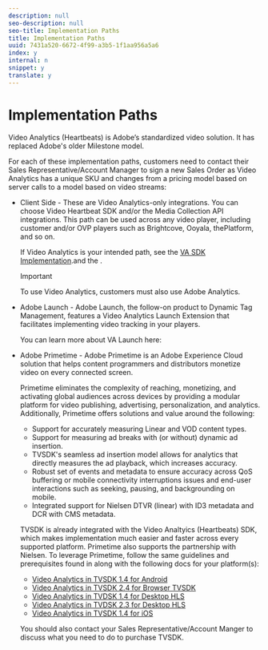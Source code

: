 ```yaml
---
description: null
seo-description: null
seo-title: Implementation Paths
title: Implementation Paths
uuid: 7431a520-6672-4f99-a3b5-1f1aa956a5a6
index: y
internal: n
snippet: y
translate: y
---
```


# Implementation Paths

Video Analytics (Heartbeats) is Adobe’s standardized video solution. It has replaced Adobe's older Milestone model.

For each of these implementation paths, customers need to contact their Sales Representative/Account Manager to sign a new Sales Order as Video Analytics has a unique SKU and changes from a pricing model based on server calls to a model based on video streams:

* Client Side - These are Video Analytics-only integrations. You can choose Video Heartbeat SDK and/or the Media Collection API integrations. This path can be used across any video player, including customer and/or OVP players such as Brightcove, Ooyala, thePlatform, and so on.

  If Video Analytics is your intended path, see the [VA SDK Implementation](https://marketing.adobe.com/resources/help/en_US/sc/appmeasurement/hbvideo/c_vhl_stand-implement.html).and the [](../../media-collection-api/media-collection-api.md).

  >[!IMPORTANT]
  >
  >To use Video Analytics, customers must also use Adobe Analytics.

* Adobe Launch - Adobe Launch, the follow-on product to Dynamic Tag Management, features a Video Analytics Launch Extension that facilitates implementing video tracking in your players.

  You can learn more about VA Launch here: [](https://docs.adobelaunch.com/extension-reference/adobe-analytics-for-video-extension)

* Adobe Primetime - Adobe Primetime is an Adobe Experience Cloud solution that helps content programmers and distributors monetize video on every connected screen.

  Primetime eliminates the complexity of reaching, monetizing, and activating global audiences across devices by providing a modular platform for video publishing, advertising, personalization, and analytics. Additionally, Primetime offers solutions and value around the following:

    * Support for accurately measuring Linear and VOD content types. 
    * Support for measuring ad breaks with (or without) dynamic ad insertion. 
    * TVSDK's seamless ad insertion model allows for analytics that directly measures the ad playback, which increases accuracy. 
    * Robust set of events and metadata to ensure accuracy across QoS buffering or mobile connectivity interruptions issues and end-user interactions such as seeking, pausing, and backgrounding on mobile. 
    * Integrated support for Nielsen DTVR (linear) with ID3 metadata and DCR with CMS metadata.

  TVSDK is already integrated with the Video Analtyics (Heartbeats) SDK, which makes implementation much easier and faster across every supported platform. Primetime also supports the partnership with Nielsen. To leverage Primetime, follow the same guidelines and prerequisites found in [](../../intro-to-ava/implementation-paths/client-side-path.md) along with the following docs for your platform(s):

    * [Video Analytics in TVSDK 1.4 for Android](http://help.adobe.com/en_US/primetime/psdk/android/1.4/index.html#Video_analytics) 
    * [Video Analytics in TVSDK 2.4 for Browser TVSDK](http://help.adobe.com/en_US/primetime/psdk/browser/2.4/index.html#Video_analytics) 
    * [Video Analytics in TVDSK 1.4 for Desktop HLS](http://help.adobe.com/en_US/primetime/psdk/dhls/1.4/index.html#Video_analytics) 
    * [Video Analytics in TVDSK 2.3 for Desktop HLS](http://help.adobe.com/en_US/primetime/psdk/dhls/2.3/index.html#Video_analytics) 
    * [Video Analytics in TVSDK 1.4 for iOS](http://help.adobe.com/en_US/primetime/psdk/ios/1.4/index.html#Video_analytics)

  You should also contact your Sales Representative/Account Manger to discuss what you need to do to purchase TVSDK.


